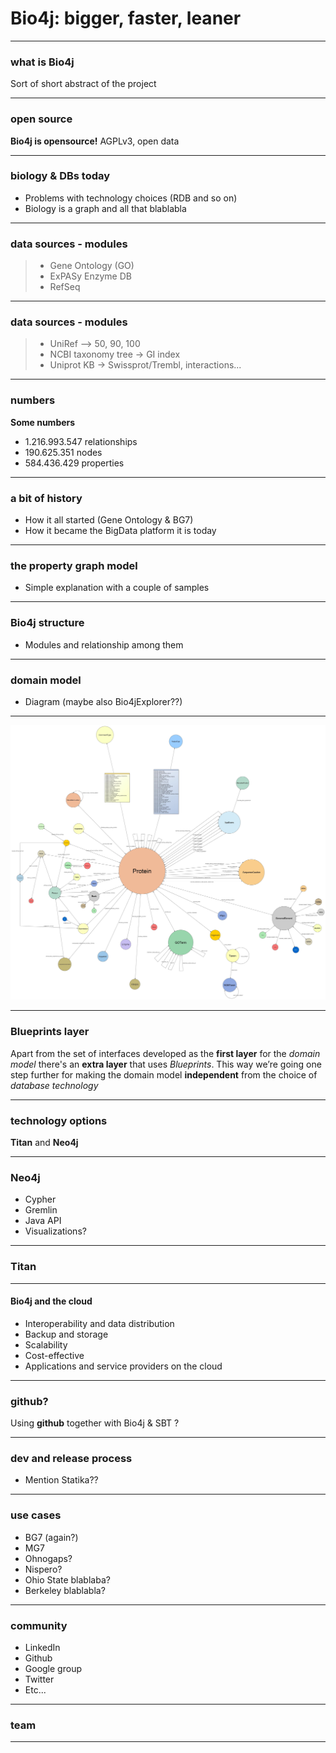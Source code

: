 # Bio4j: bigger, faster, leaner

----

### what is Bio4j

Sort of short abstract of the project

<!-- 4 or more '-' create a new slide -->
----

### open source

**Bio4j is opensource!** AGPLv3, open data

----

### biology & DBs today

* Problems with technology choices (RDB and so on)
* Biology is a graph and all that blablabla

----

### data sources - modules

<!-- 
  the '>' symbol here is for showing items incrementally 
-->
> * Gene Ontology (GO)
> * ExPASy Enzyme DB
> * RefSeq

----

### data sources - modules

> * UniRef --> 50, 90, 100
> * NCBI taxonomy tree -> GI index
> * Uniprot KB -> Swissprot/Trembl, interactions...

----

###  numbers

**Some numbers**

* 1.216.993.547 relationships
* 190.625.351 nodes
* 584.436.429 properties

----

### a bit of history

* How it all started (Gene Ontology & BG7)
* How it became the BigData platform it is today

----

### the property graph model

* Simple explanation with a couple of samples

----

### Bio4j structure

* Modules and relationship among them

----

### domain model

* Diagram (maybe also Bio4jExplorer??)

----

![](Bio4jDomainModelWithCardinality.jpg)

----

### Blueprints layer

Apart from the set of interfaces developed as the **first layer** for the _domain model_ there's an **extra layer** that uses _Blueprints_. This way we’re going one step further for making the domain model **independent** from the choice of _database technology_

----

### technology options

**Titan** and **Neo4j**

----

### Neo4j

* Cypher
* Gremlin
* Java API
* Visualizations?

----

### Titan

----

#### Bio4j and the cloud

* Interoperability and data distribution
* Backup and storage
* Scalability
* Cost-effective
* Applications and service providers on the cloud

----

### github?

Using **github** together with Bio4j & SBT ? 

----

### dev and release process

* Mention Statika??

----

### use cases

* BG7 (again?)
* MG7
* Ohnogaps?
* Nispero?
* Ohio State blablaba?
* Berkeley blablabla?

----

### community

* LinkedIn
* Github
* Google group
* Twitter
* Etc...

----

###  team

----